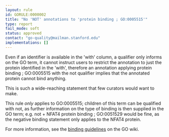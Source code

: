 ```yaml
---
layout: rule
id: GORULE:0000002
title: "No 'NOT' annotations to 'protein binding ; GO:0005515'"
type: report
fail_mode: soft
status: approved
contact: "go-quality@mailman.stanford.edu"
implementations: []
---
```

Even if an identifier is available in the 'with' column, a qualifier
only informs on the GO term, it cannot instruct users to restrict the
annotation to just the protein identified in the 'with', therefore an
annotation applying protein binding ; GO:0005515 with the not qualifier
implies that the annotated protein cannot bind anything.

This is such a wide-reaching statement that few curators would want to
make.

This rule *only* applies to GO:0005515; children of this term can be
qualified with not, as further information on the type of binding is
then supplied in the GO term; e.g. not + NFAT4 protein binding ;
GO:0051529 would be fine, as the negative binding statement only applies
to the NFAT4 protein.

For more information, see the [binding
guidelines](http://wiki.geneontology.org/index.php/Binding_Guidelines)
on the GO wiki.
